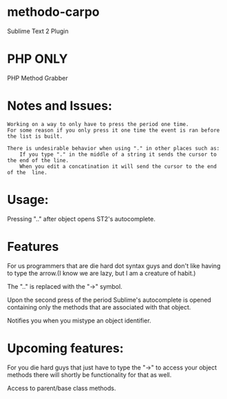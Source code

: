 methodo-carpo
=============

Sublime Text 2 Plugin

PHP ONLY
========

PHP Method Grabber

Notes and Issues:
==================
	Working on a way to only have to press the period one time. 
	For some reason if you only press it one time the event is ran before the list is built.

	There is undesirable behavior when using "." in other places such as:
		If you type "." in the middle of a string it sends the cursor to the end of the line.
		When you edit a concatination it will send the cursor to the end of the  line.




Usage:
======
Pressing ".." after object opens ST2's autocomplete.

Features
========

For us programmers that are die hard dot syntax guys and don't like having to type the arrow.(I know we are lazy, but I am a creature of habit.)

The ".." is replaced with the "->" symbol.

Upon the second press of the period Sublime's autocomplete is opened containing only the methods that are associated with that object.

Notifies you when you mistype an object identifier. 


Upcoming features: 
==================

For you die hard guys that just have to type the "->" to access your object methods there will shortly be functionality for that as well.

Access to parent/base class methods.





